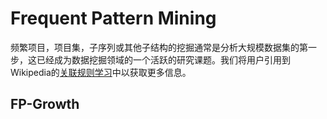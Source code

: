 # Frequent Pattern Mining
频繁项目，项目集，子序列或其他子结构的挖掘通常是分析大规模数据集的第一步，这已经成为数据挖掘领域的一个活跃的研究课题。我们将用户引用到Wikipedia的[关联规则学习](http://en.wikipedia.org/wiki/Association_rule_learning)中以获取更多信息。
## FP-Growth
